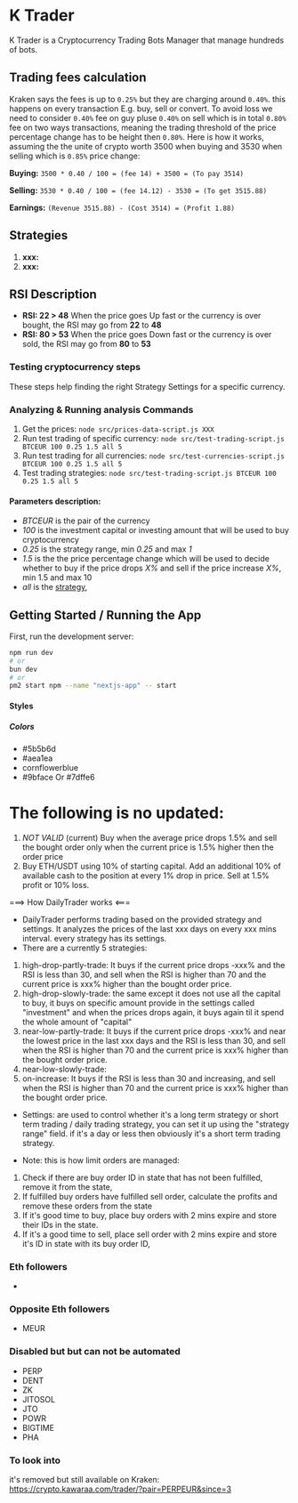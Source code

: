 # K Trader

K Trader is a Cryptocurrency Trading Bots Manager that manage hundreds of bots.

## Trading fees calculation

Kraken says the fees is up to `0.25%` but they are charging around `0.40%`. this happens on every transaction E.g. buy, sell or convert. To avoid loss we need to consider `0.40%` fee on guy pluse `0.40%` on sell which is in total `0.80%` fee on two ways transactions, meaning the trading threshold of the price percentage change has to be height then `0.80%`. Here is how it works, assuming the the unite of crypto worth 3500 when buying and 3530 when selling which is `0.85%` price change:

**Buying:** `3500 * 0.40 / 100 = (fee 14) + 3500 = (To pay 3514)`

**Selling:** `3530 * 0.40 / 100 = (fee 14.12) - 3530 = (To get 3515.88)`

**Earnings:** `(Revenue 3515.88) - (Cost 3514) = (Profit 1.88)`

## Strategies

1. **xxx:**
1. **xxx:**

## RSI Description

- **RSI: 22 > 48** When the price goes Up fast or the currency is over bought, the RSI may go from **22** to **48**
- **RSI: 80 > 53** When the price goes Down fast or the currency is over sold, the RSI may go from **80** to **53**

### Testing cryptocurrency steps

These steps help finding the right Strategy Settings for a specific currency.

### Analyzing & Running analysis Commands

1. Get the prices: `node src/prices-data-script.js XXX`
1. Run test trading of specific currency: `node src/test-trading-script.js BTCEUR 100 0.25 1.5 all 5`
1. Run test trading for all currencies: `node src/test-currencies-script.js BTCEUR 100 0.25 1.5 all 5`
1. Test trading strategies: `node src/test-trading-script.js BTCEUR 100 0.25 1.5 all 5`

#### Parameters description:

- _BTCEUR_ is the pair of the currency
- _100_ is the investment capital or investing amount that will be used to buy cryptocurrency
- _0.25_ is the strategy range, min _0.25_ and max _1_
- _1.5_ is the the price percentage change which will be used to decide whether to buy if the price drops _X%_ and sell if the price increase _X%_, min 1.5 and max 10
- _all_ is the [strategy](#strategies),

## Getting Started / Running the App

First, run the development server:

```bash
npm run dev
# or
bun dev
# or
pm2 start npm --name "nextjs-app" -- start
```

#### Styles

##### Colors

- #5b5b6d
- #aea1ea
- cornflowerblue
- #9bface Or #7dffe6

# The following is no updated:

1. _NOT VALID_ (current) Buy when the average price drops 1.5% and sell the bought order only when the current price is 1.5% higher then the order price
1. Buy ETH/USDT using 10% of starting capital. Add an additional 10% of available cash to the position at every 1% drop in price. Sell at 1.5% profit or 10% loss.

===> How DailyTrader works <===

- DailyTrader performs trading based on the provided strategy and settings. It analyzes the prices of the last xxx days on every xxx mins interval. every strategy has its settings.
- There are a currently 5 strategies:

1. high-drop-partly-trade: It buys if the current price drops -xxx% and the RSI is less than 30, and sell when the RSI is higher than 70 and the current price is xxx% higher than the bought order price.
2. high-drop-slowly-trade: the same except it does not use all the capital to buy, it buys on specific amount provide in the settings called "investment" and when the prices drops again, it buys again til it spend the whole amount of "capital"
3. near-low-partly-trade: It buys if the current price drops -xxx% and near the lowest price in the last xxx days and the RSI is less than 30, and sell when the RSI is higher than 70 and the current price is xxx% higher than the bought order price.
4. near-low-slowly-trade:
5. on-increase: It buys if the RSI is less than 30 and increasing, and sell when the RSI is higher than 70 and the current price is xxx% higher than the bought order price.

- Settings: are used to control whether it's a long term strategy or short term trading / daily trading strategy, you can set it up using the "strategy range" field. if it's a day or less then obviously it's a short term trading strategy.

- Note: this is how limit orders are managed:

1. Check if there are buy order ID in state that has not been fulfilled, remove it from the state,
2. If fulfilled buy orders have fulfilled sell order, calculate the profits and remove these orders from the state
3. If it's good time to buy, place buy orders with 2 mins expire and store their IDs in the state.
4. If it's a good time to sell, place sell order with 2 mins expire and store it's ID in state with its buy order ID,

### Eth followers

-

### Opposite Eth followers

- MEUR

### Disabled but but can not be automated

- PERP
- DENT
- ZK
- JITOSOL
- JTO
- POWR
- BIGTIME
- PHA

### To look into

it's removed but still available on Kraken:
https://crypto.kawaraa.com/trader/?pair=PERPEUR&since=3
